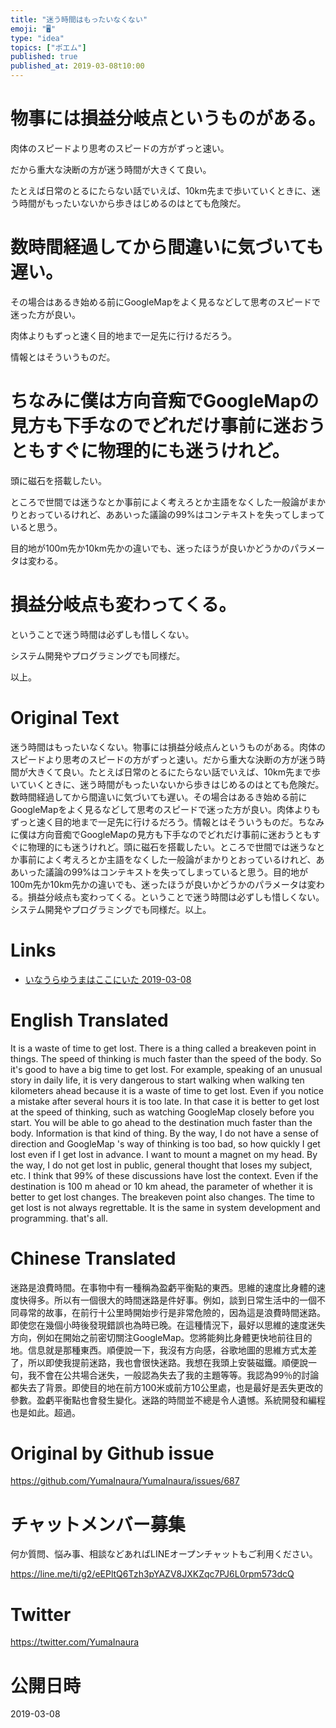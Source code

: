 ```yaml
---
title: "迷う時間はもったいなくない"
emoji: "🖥"
type: "idea"
topics: ["ポエム"]
published: true
published_at: 2019-03-08t10:00
---
```


# 物事には損益分岐点というものがある。

肉体のスピードより思考のスピードの方がずっと速い。

だから重大な決断の方が迷う時間が大きくて良い。

たとえば日常のとるにたらない話でいえば、10km先まで歩いていくときに、迷う時間がもったいないから歩きはじめるのはとても危険だ。

# 数時間経過してから間違いに気づいても遅い。

その場合はあるき始める前にGoogleMapをよく見るなどして思考のスピードで迷った方が良い。

肉体よりもずっと速く目的地まで一足先に行けるだろう。

情報とはそういうものだ。

# ちなみに僕は方向音痴でGoogleMapの見方も下手なのでどれだけ事前に迷おうともすぐに物理的にも迷うけれど。

頭に磁石を搭載したい。

ところで世間では迷うなとか事前によく考えろとか主語をなくした一般論がまかりとおっているけれど、ああいった議論の99%はコンテキストを失ってしまっていると思う。

目的地が100m先か10km先かの違いでも、迷ったほうが良いかどうかのパラメータは変わる。

# 損益分岐点も変わってくる。

ということで迷う時間は必ずしも惜しくない。

システム開発やプログラミングでも同様だ。

以上。

# Original Text

迷う時間はもったいなくない。物事には損益分岐点んというものがある。肉体のスピードより思考のスピードの方がずっと速い。だから重大な決断の方が迷う時間が大きくて良い。たとえば日常のとるにたらない話でいえば、10km先まで歩いていくときに、迷う時間がもったいないから歩きはじめるのはとても危険だ。数時間経過してから間違いに気づいても遅い。その場合はあるき始める前にGoogleMapをよく見るなどして思考のスピードで迷った方が良い。肉体よりもずっと速く目的地まで一足先に行けるだろう。情報とはそういうものだ。ちなみに僕は方向音痴でGoogleMapの見方も下手なのでどれだけ事前に迷おうともすぐに物理的にも迷うけれど。頭に磁石を搭載したい。ところで世間では迷うなとか事前によく考えろとか主語をなくした一般論がまかりとおっているけれど、ああいった議論の99%はコンテキストを失ってしまっていると思う。目的地が100m先か10km先かの違いでも、迷ったほうが良いかどうかのパラメータは変わる。損益分岐点も変わってくる。ということで迷う時間は必ずしも惜しくない。システム開発やプログラミングでも同様だ。以上。

# Links

- [いなうらゆうまはここにいた 2019-03-08](https://github.com/YumaInaura/YumaInaura/issues/675#s1552003057)



# English Translated

It is a waste of time to get lost. There is a thing called a breakeven point in things. The speed of thinking is much faster than the speed of the body. So it's good to have a big time to get lost. For example, speaking of an unusual story in daily life, it is very dangerous to start walking when walking ten kilometers ahead because it is a waste of time to get lost. Even if you notice a mistake after several hours it is too late. In that case it is better to get lost at the speed of thinking, such as watching GoogleMap closely before you start. You will be able to go ahead to the destination much faster than the body. Information is that kind of thing. By the way, I do not have a sense of direction and GoogleMap 's way of thinking is too bad, so how quickly I get lost even if I get lost in advance. I want to mount a magnet on my head. By the way, I do not get lost in public, general thought that loses my subject, etc. I think that 99% of these discussions have lost the context. Even if the destination is 100 m ahead or 10 km ahead, the parameter of whether it is better to get lost changes. The breakeven point also changes. The time to get lost is not always regrettable. It is the same in system development and programming. that's all.

# Chinese Translated

迷路是浪費時間。在事物中有一種稱為盈虧平衡點的東西。思維的速度比身體的速度快得多。所以有一個很大的時間迷路是件好事。例如，談到日常生活中的一個不同尋常的故事，在前行十公里時開始步行是非常危險的，因為這是浪費時間迷路。即使您在幾個小時後發現錯誤也為時已晚。在這種情況下，最好以思維的速度迷失方向，例如在開始之前密切關注GoogleMap。您將能夠比身體更快地前往目的地。信息就是那種東西。順便說一下，我沒有方向感，谷歌地圖的思維方式太差了，所以即使我提前迷路，我也會很快迷路。我想在我頭上安裝磁鐵。順便說一句，我不會在公共場合迷失，一般認為失去了我的主題等等。我認為99％的討論都失去了背景。即使目的地在前方100米或前方10公里處，也是最好是丟失更改的參數。盈虧平衡點也會發生變化。迷路的時間並不總是令人遺憾。系統開發和編程也是如此。超過。

# Original by Github issue

https://github.com/YumaInaura/YumaInaura/issues/687








<!-- Update From Qiita API -->

# チャットメンバー募集


何か質問、悩み事、相談などあればLINEオープンチャットもご利用ください。

https://line.me/ti/g2/eEPltQ6Tzh3pYAZV8JXKZqc7PJ6L0rpm573dcQ





# Twitter


https://twitter.com/YumaInaura


<!-- Update From Qiita API -->



# 公開日時

2019-03-08
